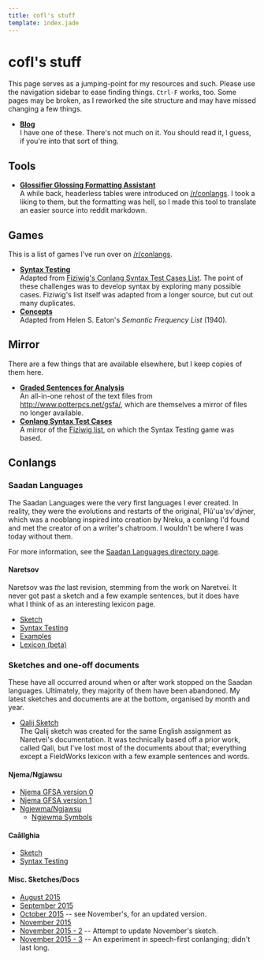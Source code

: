 ```yaml
---
title: cofl's stuff
template: index.jade
---
```


# cofl's stuff
<!--{#top.center}-->

This page serves as a jumping-point for my resources and such. Please use the navigation sidebar to ease finding things. `Ctrl-F` works, too. Some pages may be broken, as I reworked the site structure and may have missed changing a few things.

- [__Blog__](/blog/)  
  I have one of these. There's not much on it. You should read it, I guess, if you're into that sort of thing.

## Tools

- [__Glossifier Glossing Formatting Assistant__](/tools/autoformatter.html)  
  A while back, headerless tables were introduced on [/r/conlangs](http://reddit.com/r/conlangs). I took a liking to them, but the formatting was hell, so I made this tool to translate an easier source into reddit markdown.

## Games

This is a list of games I've run over on [/r/conlangs](http://reddit.com/r/conlangs).

- __[Syntax Testing](/conlang/resources/games/syntax-testing.html)__  
  Adapted from [Fiziwig's Conlang Syntax Test Cases List][fiziwigcases]. The point of these challenges was to develop syntax by exploring many possible cases. Fiziwig's list itself was adapted from a longer source, but cut out many duplicates.
- __[Concepts](/conlang/resources/games/concepts.html)__  
  Adapted from Helen S. Eaton's *Semantic Frequency List* (1940).

## Mirror

There are a few things that are available elsewhere, but I keep copies of them here.

- __[Graded Sentences for Analysis](/conlang/resources/mirror/graded-sentences-for-analysis.html)__  
  An all-in-one rehost of the text files from <http://www.potterpcs.net/gsfa/>, which are themselves a mirror of files no longer available.
- __[Conlang Syntax Test Cases](/conlang/resources/mirror/conlang-syntax-test-cases.html)__  
  A mirror of the [Fiziwig list][fiziwigcases], on which the Syntax Testing game was based.

[fiziwigcases]: https://web.archive.org/web/20130603121930/http://fiziwig.com/conlang/syntax_tests.html

## Conlangs
### Saadan Languages
The Saadan Languages were the very first languages I ever created. In reality, they were the evolutions and restarts of the original, Plû'ua'sv'dÿner, which was a nooblang inspired into creation by Nreku, a conlang I'd found and met the creator of on a writer's chatroom. I wouldn't be where I was today without them.

For more information, see the [Saadan Languages directory page](/conlang/named/saadan/).

#### Naretsov
Naretsov was *the* last revision, stemming from the work on Naretvei. It never got past a sketch and a few example sentences, but it does have what I think of as an interesting lexicon page.
- [Sketch](/conlang/naretsov/sketch.html)
- [Syntax Testing](/conlang/naretsov/gsfa.html)
- [Examples](/conlang/naretsov/examples.html)
- [Lexicon (beta)](/naretsov/lexicon.html)

### Sketches and one-off documents
These have all occurred around when or after work stopped on the Saadan languages. Ultimately, they majority of them have been abandoned. My latest sketches and documents are at the bottom, organised by month and year.
- [Qalij Sketch](/conlang/qalij/sketch.html)  
  The Qalij sketch was created for the same English assignment as Naretvei's documentation. It was technically based off a prior work, called Qali, but I've lost most of the documents about that; everything except a FieldWorks lexicon with a few example sentences and words.

#### Njema/Ngjawsu
- [Njema GFSA version 0](/conlang/njema/gsfa.html)
- [Njema GFSA version 1](/conlang/njema/njema.html)
- [Ngjewma/Ngjawsu](/conlang/ngjewma/)
  - [Ngjewma Symbols](/conlang/ngjewma/symbol.html)

#### Caållghia
- [Sketch](/conlang/caallghia/sketch.html)
- [Syntax Testing](/conlang/caallghia/gsfa.html)

#### Misc. Sketches/Docs
- [August 2015](/conlang/sketches/2015/august/gsfa.html)
- [September 2015](/conlang/sketches/2015/september/)
- [October 2015](/conlang/sketches/2015/october/) -- see November's, for an updated version.
- [November 2015](/conlang/sketches/2015/november/)
- [November 2015 - 2](/conlang/sketches/2015/november-2/) -- Attempt to update November's sketch.
- [November 2015 - 3](/conlang/sketches/2015/november-3/) -- An experiment in speech-first conlanging; didn't last long.
